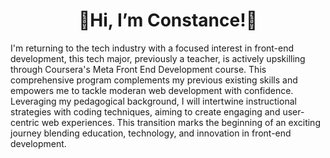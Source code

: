<html>
  <body>
  <div align="center">
    <h1>💖Hi, I’m Constance!💖</h1>
  </div>
  <div>
    <p>I'm returning to the tech industry with a focused interest in front-end development, this tech major, previously a teacher, is actively upskilling through Coursera's Meta Front End Development course. 
      This comprehensive program complements my previous existing skills and empowers me to tackle moderan web development with confidence. Leveraging my pedagogical background, I will intertwine instructional strategies     
      with coding techniques, aiming to create engaging and user-centric web experiences.
      This transition marks the beginning of an exciting journey blending education, technology, and innovation in front-end development.</p>
  </div>


  </body>
</html>
